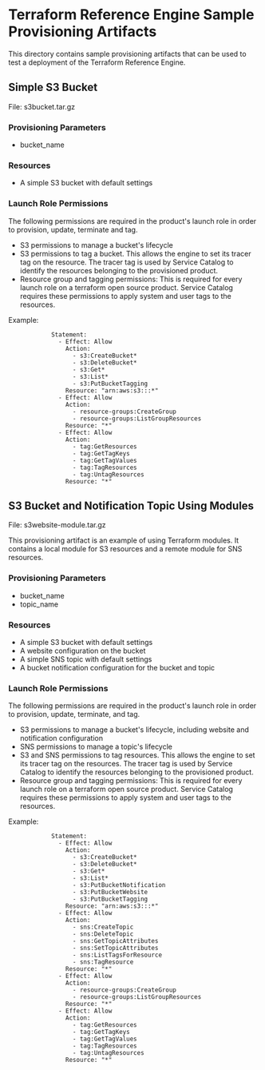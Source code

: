 # Terraform Reference Engine Sample Provisioning Artifacts

This directory contains sample provisioning artifacts that can be used to test a deployment of the Terraform Reference Engine.

## Simple S3 Bucket

File: s3bucket.tar.gz

### Provisioning Parameters

* bucket_name

### Resources

* A simple S3 bucket with default settings

### Launch Role Permissions

The following permissions are required in the product's launch role in order to provision, update, terminate and tag.

* S3 permissions to manage a bucket's lifecycle
* S3 permissions to tag a bucket. This allows the engine to set its tracer tag on the resource. The tracer tag is used by Service Catalog to identify the resources belonging to the provisioned product.
* Resource group and tagging permissions: This is required for every launch role on a terraform open source product. Service Catalog requires these permissions to apply system and user tags to the resources.

Example:

```
            Statement:
              - Effect: Allow
                Action: 
                  - s3:CreateBucket*
                  - s3:DeleteBucket*
                  - s3:Get*
                  - s3:List*
                  - s3:PutBucketTagging
                Resource: "arn:aws:s3:::*"
              - Effect: Allow
                Action: 
                  - resource-groups:CreateGroup
                  - resource-groups:ListGroupResources
                Resource: "*"
              - Effect: Allow
                Action: 
                  - tag:GetResources
                  - tag:GetTagKeys
                  - tag:GetTagValues
                  - tag:TagResources
                  - tag:UntagResources
                Resource: "*"
```

## S3 Bucket and Notification Topic Using Modules

File: s3website-module.tar.gz

This provisioning artifact is an example of using Terraform modules. It contains a local module for S3 resources and a remote module for SNS resources.

### Provisioning Parameters

* bucket_name
* topic_name


### Resources

* A simple S3 bucket with default settings
* A website configuration on the bucket
* A simple SNS topic with default settings
* A bucket notification configuration for the bucket and topic

### Launch Role Permissions

The following permissions are required in the product's launch role in order to provision, update, terminate, and tag.

* S3 permissions to manage a bucket's lifecycle, including website and notification configuration
* SNS permissions to manage a topic's lifecycle
* S3 and SNS permissions to tag resources. This allows the engine to set its tracer tag on the resources. The tracer tag is used by Service Catalog to identify the resources belonging to the provisioned product.
* Resource group and tagging permissions: This is required for every launch role on a terraform open source product. Service Catalog requires these permissions to apply system and user tags to the resources.

Example:

```
            Statement:
              - Effect: Allow
                Action: 
                  - s3:CreateBucket*
                  - s3:DeleteBucket*
                  - s3:Get*
                  - s3:List*
                  - s3:PutBucketNotification
                  - s3:PutBucketWebsite
                  - s3:PutBucketTagging
                Resource: "arn:aws:s3:::*"
              - Effect: Allow
                Action: 
                  - sns:CreateTopic
                  - sns:DeleteTopic
                  - sns:GetTopicAttributes
                  - sns:SetTopicAttributes
                  - sns:ListTagsForResource
                  - sns:TagResource
                Resource: "*"
              - Effect: Allow
                Action: 
                  - resource-groups:CreateGroup
                  - resource-groups:ListGroupResources
                Resource: "*"
              - Effect: Allow
                Action: 
                  - tag:GetResources
                  - tag:GetTagKeys
                  - tag:GetTagValues
                  - tag:TagResources
                  - tag:UntagResources
                Resource: "*"
```
